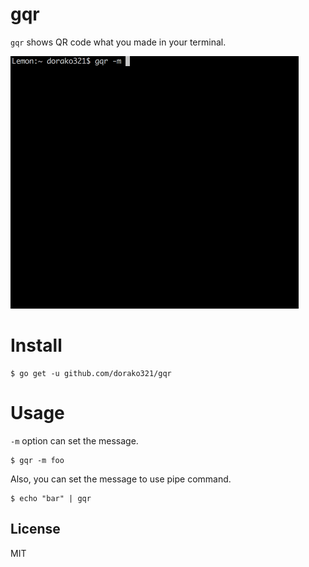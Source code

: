 # gqr
`gqr` shows QR code what you made in your terminal.

![intro](https://github.com/dorako321/gqr/raw/master/doc/intro.gif)


# Install

```
$ go get -u github.com/dorako321/gqr
```

# Usage

`-m` option can set the message.

```
$ gqr -m foo
```

Also, you can set the message to use pipe command.
```
$ echo "bar" | gqr
```

## License
MIT